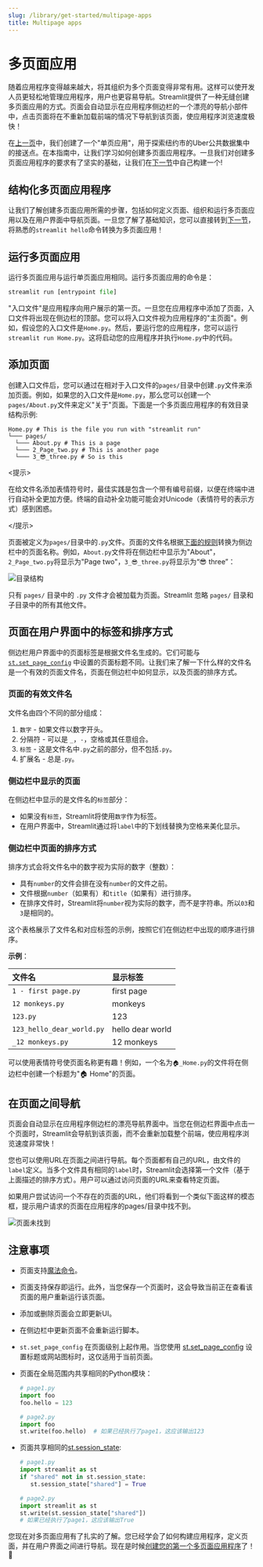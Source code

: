 ```yaml
---
slug: /library/get-started/multipage-apps
title: Multipage apps
---
```


# 多页面应用

随着应用程序变得越来越大，将其组织为多个页面变得非常有用。这样可以使开发人员更轻松地管理应用程序，用户也更容易导航。Streamlit提供了一种无缝创建多页面应用的方式。页面会自动显示在应用程序侧边栏的一个漂亮的导航小部件中，点击页面将在不重新加载前端的情况下导航到该页面，使应用程序浏览速度极快！

在[上一页](/library/get-started/create-an-app)中，我们创建了一个"单页应用"，用于探索纽约市的Uber公共数据集中的接送点。在本指南中，让我们学习如何创建多页面应用程序。一旦我们对创建多页面应用程序的要求有了坚实的基础，让我们在[下一节](/library/get-started/multipage-apps/create-a-multipage-app)中自己构建一个!

## 结构化多页面应用程序

让我们了解创建多页面应用所需的步骤，包括如何定义页面、组织和运行多页面应用以及在用户界面中导航页面。一旦您了解了基础知识，您可以直接转到[下一节](/library/get-started/multipage-apps/create-a-multipage-app)，将熟悉的`streamlit hello`命令转换为多页面应用！

## 运行多页面应用

运行多页面应用与运行单页面应用相同。运行多页面应用的命令是：

```python
streamlit run [entrypoint file]
```

"入口文件"是应用程序向用户展示的第一页。一旦您在应用程序中添加了页面，入口文件将出现在侧边栏的顶部。您可以将入口文件视为应用程序的"主页面"。例如，假设您的入口文件是`Home.py`。然后，要运行您的应用程序，您可以运行`streamlit run Home.py`。这将启动您的应用程序并执行`Home.py`中的代码。

## 添加页面

创建入口文件后，您可以通过在相对于入口文件的`pages/`目录中创建`.py`文件来添加页面。例如，如果您的入口文件是`Home.py`，那么您可以创建一个`pages/About.py`文件来定义"关于"页面。下面是一个多页面应用程序的有效目录结构示例:

```
Home.py # This is the file you run with "streamlit run"
└─── pages/
  └─── About.py # This is a page
  └─── 2_Page_two.py # This is another page
  └─── 3_😎_three.py # So is this
```

<提示>

在给文件名添加表情符号时，最佳实践是包含一个带有编号前缀，以便在终端中进行自动补全更加方便。终端的自动补全功能可能会对Unicode（表情符号的表示方式）感到困惑。

</提示>

页面被定义为`pages/`目录中的`.py`文件。页面的文件名根据[下面的规则](#how-pages-are-labeled-and-sorted-in-the-ui)转换为侧边栏中的页面名称。例如，`About.py`文件将在侧边栏中显示为"About"，`2_Page_two.py`将显示为"Page two"，`3_😎_three.py`将显示为“😎 three”：

![目录结构](/images/mpa-add-pages.png)

只有 `pages/` 目录中的 `.py` 文件才会被加载为页面。Streamlit 忽略 `pages/` 目录和子目录中的所有其他文件。

## 页面在用户界面中的标签和排序方式

侧边栏用户界面中的页面标签是根据文件名生成的。它们可能与 [`st.set_page_config`](/library/api-reference/utilities/st.set_page_config) 中设置的页面标题不同。让我们来了解一下什么样的文件名是一个有效的页面文件名，页面在侧边栏中如何显示，以及页面的排序方式。

### 页面的有效文件名

文件名由四个不同的部分组成：

1. `数字` - 如果文件以数字开头。
2. 分隔符 - 可以是 `_`，`-`，空格或其任意组合。
3. `标签` - 这是文件名中`.py`之前的部分，但不包括`.py`。
4. 扩展名 - 总是`.py`。

### 侧边栏中显示的页面

在侧边栏中显示的是文件名的`标签`部分：

- 如果没有`标签`，Streamlit将使用`数字`作为标签。
- 在用户界面中，Streamlit通过将`label`中的下划线替换为空格来美化显示。

### 侧边栏中页面的排序方式

排序方式会将文件名中的数字视为实际的数字（整数）：

- 具有`number`的文件会排在没有`number`的文件之前。
- 文件根据`number`（如果有）和`title`（如果有）进行排序。
- 在排序文件时，Streamlit将`number`视为实际的数字，而不是字符串。所以`03`和`3`是相同的。

这个表格展示了文件名和对应标签的示例，按照它们在侧边栏中出现的顺序进行排序。

**示例**：

| **文件名**                | **显示标签**     |
| :------------------------ | :----------------- |
| `1 - first page.py`       | first page         |
| `12 monkeys.py`           | monkeys            |
| `123.py`                  | 123                |
| `123_hello_dear_world.py` | hello dear world   |
| `_12 monkeys.py`          | 12 monkeys         |

<Tip>

可以使用表情符号使页面名称更有趣！例如，一个名为`🏠_Home.py`的文件将在侧边栏中创建一个标题为"🏠 Home"的页面。

</Tip>

## 在页面之间导航

页面会自动显示在应用程序侧边栏的漂亮导航界面中。当您在侧边栏界面中点击一个页面时，Streamlit会导航到该页面，而不会重新加载整个前端，使应用程序浏览速度非常快！

您也可以使用URL在页面之间进行导航。每个页面都有自己的URL，由文件的`label`定义。当多个文件具有相同的`label`时，Streamlit会选择第一个文件（基于上面描述的排序方式）。用户可以通过访问页面的URL来查看特定页面。

如果用户尝试访问一个不存在的页面的URL，他们将看到一个类似下面这样的模态框，提示用户请求的页面在应用程序的pages/目录中找不到。

![页面未找到](/images/mpa-page-not-found.png)

## 注意事项

- 页面支持[魔法命令](https://docs.streamlit.io/library/api-reference/write-magic/magic)。
- 页面支持保存即运行。此外，当您保存一个页面时，这会导致当前正在查看该页面的用户重新运行该页面。
- 添加或删除页面会立即更新UI。
- 在侧边栏中更新页面不会重新运行脚本。
- `st.set_page_config` 在页面级别上起作用。当您使用 [st.set_page_config](/library/api-reference/utilities/st.set_page_config) 设置标题或网站图标时，这仅适用于当前页面。
- 页面在全局范围内共享相同的Python模块：

  ```python
  # page1.py
  import foo
  foo.hello = 123

  # page2.py
  import foo
  st.write(foo.hello)  # 如果已经执行了page1，这应该输出123

- 页面共享相同的[st.session_state](https://docs.streamlit.io/library/advanced-features/session-state):

  ```python
  # page1.py
  import streamlit as st
  if "shared" not in st.session_state:
     st.session_state["shared"] = True

  # page2.py
  import streamlit as st
  st.write(st.session_state["shared"])
  # 如果已经执行了page1，这应该输出True
  ```

您现在对多页面应用有了扎实的了解。您已经学会了如何构建应用程序，定义页面，并在用户界面之间进行导航。现在是时候[创建您的第一个多页面应用程序](/library/get-started/multipage-apps/create-a-multipage-app)了！🥳